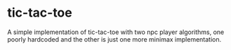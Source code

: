 # tic-tac-toe

A simple implementation of tic-tac-toe with two npc player algorithms, one poorly hardcoded and the other is just one more minimax implementation.
